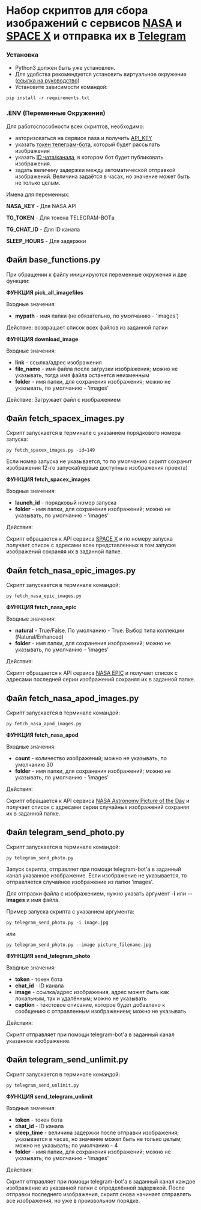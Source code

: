 # Набор скриптов для сбора изображений с сервисов [NASA](https://www.nasa.gov/)  и [SPACE X](https://www.spacex.com/) и отправка их в [Telegram](https://t.me/)

### Установка
- Python3 должен быть уже установлен.
- Для удобства рекомендуется установить виртуальное окружение ([ссылка на руководство](https://fixmypc.ru/post/sozdanie-virtualnogo-okruzheniia-v-python-3-s-venv-i-virtualenv/?ysclid=l7udz3aqdd57938214#efd7))
- Установите зависимости командой:
```
pip install -r requirements.txt
```

### .ENV (Переменные Окружения)

Для работоспособности всех скриптов, необходимо:
- авторизоваться на сервисе nasa и получить [API_KEY](https://api.nasa.gov/)
- указать [токен телеграм-бота](https://t.me/botfather), который будет рассылать изображения
- указать [ID чата/канала](https://lumpics.ru/how-find-out-chat-id-in-telegram/), в котором бот будет публиковать изображения.
- задать величину задержки между автоматической отправкой изображений. Величина задаётся в часах, но значение может быть не только целым.

Имена для переменных:

**NASA_KEY** - Для NASA API

**TG_TOKEN** - Для токена TELEGRAM-BOTа

**TG_CHAT_ID** - Для ID канала

**SLEEP_HOURS** - Для задержки

## Файл base_functions.py

При обращении к файлу инициируются переменные окружения и две функции:

**ФУНКЦИЯ pick_all_imagefiles**

Входные значения: 

- **mypath** - имя папки (не обязательно, по умолчанию - 'images')

Действие: возвращает список всех файлов из заданной папки

**ФУНКЦИЯ download_image**

Входные значения:

- **link** - ссылка/адрес изображения
- **file_name** - имя файла после загрузки изображения; можно не указывать, тогда имя файла останется неизменным
- **folder** - имя папки, для сохранения изображения; можно не указывать, по умолчанию - 'images'

Действие: Загружает файл с изображением

## Файл fetch_spacex_images.py

Скрипт запускается в терминале с указанием порядкового номера запуска:
```
py fetch_spacex_images.py -id=149
```
Если номер запуска не указывается, то по умолчанию скрипт сохранит изображения 12-го запуска(первые доступные изображения проекта)

**ФУНКЦИЯ fetch_spacex_images**

Входные значения:

- **launch_id** - порядковый номер запуска
- **folder** - имя папки, для сохранения изображений; можно не указывать, по умолчанию - 'images'

Действия:

Скрипт обращается к API сервиса [SPACE X](https://www.spacex.com/) и по номеру запуска получает список с адресами всех представленных в том запуске изображений сохраняя их в заданной папке.

## Файл fetch_nasa_epic_images.py

Скрипт запускается в терминале командой:
```
py fetch_nasa_epic_images.py
```

**ФУНКЦИЯ fetch_nasa_epic**

Входные значения:

- **natural** - True/False. По умолчанию - True. Выбор типа коллекции (Natural/Enhanced)
- **folder** - имя папки, для сохранения изображений; можно не указывать, по умолчанию - 'images'

Действия:

Скрипт обращается к API сервиса [NASA EPIC](https://epic.gsfc.nasa.gov/) и получает список с адресами последней серии изображений сохраняя их в заданной папке.

## Файл fetch_nasa_apod_images.py

Скрипт запускается в терминале командой:
```
py fetch_nasa_apod_images.py
```

**ФУНКЦИЯ fetch_nasa_apod**

Входные значения:

- **count** - количество изображений; можно не указывать, по умолчанию 30
- **folder** - имя папки, для сохранения изображений; можно не указывать, по умолчанию - 'images'

Действия:

Скрипт обращается к API сервиса [NASA Astronomy Picture of the Day](https://epic.gsfc.nasa.gov/) и получает список с адресами серии случайных изображений сохраняя их в заданной папке.

## Файл telegram_send_photo.py

Скрипт запускается в терминале командой:
```
py telegram_send_photo.py
```

Запуск скрипта, отправляет при помощи telegram-bot'а в заданный канал указанное изображение. Если изображение не указывается, то отправляется случайное изображение из папки 'images'.

Для отправки файла с изображением, нужно указать аргумент **-i** или **--images** и имя файла.

Пример запуска скрипта с указанием аргумента:
```
py telegram_send_photo.py -i image.jpg
```
или
```
py telegram_send_photo.py --image picture_filename.jpg
```

**ФУНКЦИЯ send_telegram_photo**

Входные значения:

- **token** - токен бота
- **chat_id** - ID канала
- **image** - ссылка/адрес изображения, адрес может быть как локальным, так и удалённым; можно не указывать
- **caption** - текстовое описание, которое будет добавлено к сообщению с отправленным изображением;  можно не указывать

Действия:

Скрипт отправляет при помощи telegram-bot'а в заданный канал указанное изображение.

## Файл telegram_send_unlimit.py

Скрипт запускается в терминале командой:
```
py telegram_send_unlimit.py
```

**ФУНКЦИЯ send_telegram_unlimit**

Входные значения:

- **token** - токен бота
- **chat_id** - ID канала
- **sleep_time** - величина задержки после отправки изображения; указывается в часах, но значение может быть не только целым; можно не указывать; по умолчанию - 4
- **folder** - имя папки, для сохранения изображений; можно не указывать; по умолчанию - 'images'

Действия:

Скрипт отправляет при помощи telegram-bot'а в заданный канал каждое изображение из указанной папки с определённой задержкой. После отправки последнего изображения, скрипт снова начинает отправлять все изображения, но уже в произвольном порядке.
